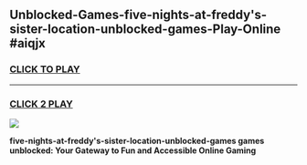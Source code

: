 
## Unblocked-Games-five-nights-at-freddy's-sister-location-unblocked-games-Play-Online #aiqjx
<h3>
<a href="https://news.freeplayer.one?title=five-nights-at-freddy's-sister-location-unblocked-games&ref=3">CLICK TO PLAY</a></h3>
<hr>

<h3>
<a href="https://news.freeplayer.one?title=five-nights-at-freddy's-sister-location-unblocked-games&ref=3">CLICK 2 PLAY</a>
  
</h3>

<a href="https://news.freeplayer.one?title=five-nights-at-freddy's-sister-location-unblocked-games&ref=3"><img src="https://clearcache.store/games.png"></a>


**five-nights-at-freddy's-sister-location-unblocked-games games unblocked: Your Gateway to Fun and Accessible Online Gaming**
